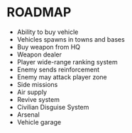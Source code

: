 # ROADMAP
* Ability to buy vehicle
* Vehicles spawns in towns and bases
* Buy weapon from HQ
* Weapon dealer
* Player wide-range ranking system
* Enemy sends reinforcement
* Enemy may attack player zone
* Side missions
* Air supply
* Revive system
* Civilian Disguise System
* Arsenal
* Vehicle garage